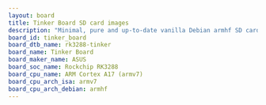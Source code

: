 ```yaml
---
layout: board
title: Tinker Board SD card images
description: "Minimal, pure and up-to-date vanilla Debian armhf SD card images for Tinker Board by ASUS, SoC: Rockchip RK3288, CPU ISA: armv7"
board_id: tinker_board
board_dtb_name: rk3288-tinker
board_name: Tinker Board
board_maker_name: ASUS
board_soc_name: Rockchip RK3288
board_cpu_name: ARM Cortex A17 (armv7)
board_cpu_arch_isa: armv7
board_cpu_arch_debian: armhf
---
```

